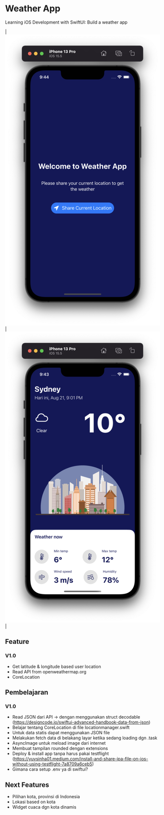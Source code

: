 # Weather App
Learning iOS Development with SwiftUI: Build a weather app


| ![App screenshot](Assets/screenshot0.png) | ![App screenshot](Assets/screenshot1.png) |


## Feature
### V1.0
- Get latitude & longitude based user location
- Read API from openweathermap.org
- CoreLocation


## Pembelajaran
### V1.0
- Read JSON dari API -> dengan menggunakan struct decodable (https://designcode.io/swiftui-advanced-handbook-data-from-json)
- Belajar tentang CoreLocation di file locationmanager.swift
- Untuk data statis dapat menggunakan JSON file
- Melakukan fetch data di belakang layar ketika sedang loading dgn .task
- AsyncImage untuk meload image dari internet
- Membuat tampilan rounded dengan extensions
- Deploy & install app tanpa harus pakai testflight (https://yuvsinha01.medium.com/install-and-share-ipa-file-on-ios-without-using-testflight-7a8709a6ceb5)
- Gimana cara setup .env ya di swiftui?


## Next Features
- Pilihan kota, provinsi di Indonesia
- Lokasi based on kota
- Widget cuaca dgn kota dinamis
